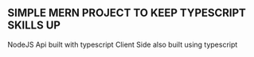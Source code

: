 ## SIMPLE MERN PROJECT TO KEEP TYPESCRIPT SKILLS UP

NodeJS Api built with typescript
Client Side also built using typescript

